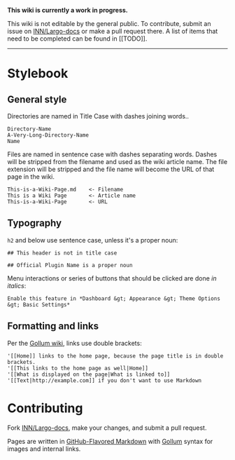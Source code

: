 **This wiki is currently a work in progress.**

This wiki is not editable by the general public. To contribute, submit an issue on [INN/Largo-docs](https://github.com/INN/Largo-docs) or make a pull request there. A list of items that need to be completed can be found in [[TODO]].

----------

# Stylebook

## General style

Directories are named in Title Case with dashes joining words..

    Directory-Name
    A-Very-Long-Directory-Name
    Name

Files are named in sentence case with dashes separating words. Dashes will be stripped from the filename and used as the wiki article name. The file extension will be stripped and the file name will become the URL of that page in the wiki. 

    This-is-a-Wiki-Page.md    <- Filename
    This is a Wiki Page       <- Article name
    This-is-a-Wiki-Page       <- URL


## Typography

`h2` and below use sentence case, unless it's a proper noun:

	## This header is not in title case

	## Official Plugin Name is a proper noun

Menu interactions or series of buttons that should be clicked are done *in italics*:

	Enable this feature in *Dashboard &gt; Appearance &gt; Theme Options &gt; Basic Settings*

## Formatting and links

Per the [Gollum wiki](https://github.com/gollum/gollum/wiki), links use double brackets:

    '[[Home]] links to the home page, because the page title is in double brackets.
    '[[This links to the home page as well|Home]]
    '[[What is displayed on the page|What is linked to]]
    '[[Text|http://example.com]] if you don't want to use Markdown
    
# Contributing

Fork [INN/Largo-docs](https://github.com/INN/Largo-docs), make your changes, and submit a pull request. 

Pages are written in [GitHub-Flavored Markdown](https://help.github.com/articles/github-flavored-markdown) with [Gollum](https://github.com/gollum/gollum/wiki) syntax for images and internal links.


